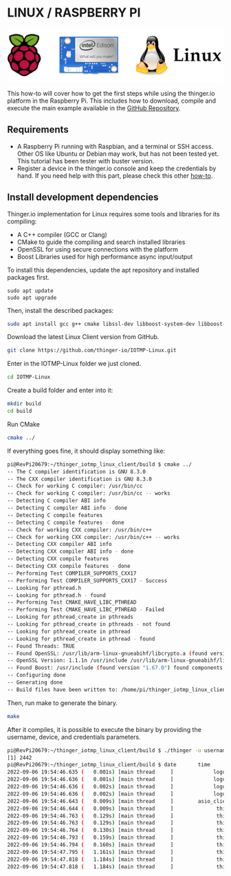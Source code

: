 # LINUX / RASPBERRY PI

![](.gitbook/assets/linux-versions.png)

This how-to will cover how to get the first steps while using the thinger.io platform in the Raspberry Pi. This includes how to download, compile and execute the main example available in the [GitHub Repository](https://github.com/thinger-io/Linux-Client).

## Requirements

* A Raspberry Pi running with Raspbian, and a terminal or SSH access. Other OS like Ubuntu or Debian may work, but has not been tested yet. This tutorial has been tester with buster version.
* Register a device in the thinger.io console and keep the credentials by hand. If you need help with this part, please check this other [how-to](https://community.thinger.io/t/register-a-device-in-the-console/23).

## Install development dependencies

Thinger.io implementation for Linux requires some tools and libraries for its compiling:

* A C++ compiler (GCC or Clang)
* CMake to guide the compiling and search installed libraries
* OpenSSL for using secure connections with the platform
* Boost Libraries used for high performance async input/output&#x20;

To install this dependencies, update the apt repository and installed packages first.

```
sudo apt update
sudo apt upgrade
```

Then, install the described packages:

```bash
sudo apt install gcc g++ cmake libssl-dev libboost-system-dev libboost-thread-dev libboost-program-options-dev libboost-regex-dev
```

Download the latest Linux Client version from GitHub.

```bash
git clone https://github.com/thinger-io/IOTMP-Linux.git
```

Enter in the IOTMP-Linux folder we just cloned.

```bash
cd IOTMP-Linux
```

Create a build folder and enter into it:

```bash
mkdir build
cd build
```

Run CMake

```bash
cmake ../
```

If everything goes fine, it should display something like:

```bash
pi@RevPi20679:~/thinger_iotmp_linux_client/build $ cmake ../
-- The C compiler identification is GNU 8.3.0
-- The CXX compiler identification is GNU 8.3.0
-- Check for working C compiler: /usr/bin/cc
-- Check for working C compiler: /usr/bin/cc -- works
-- Detecting C compiler ABI info
-- Detecting C compiler ABI info - done
-- Detecting C compile features
-- Detecting C compile features - done
-- Check for working CXX compiler: /usr/bin/c++
-- Check for working CXX compiler: /usr/bin/c++ -- works
-- Detecting CXX compiler ABI info
-- Detecting CXX compiler ABI info - done
-- Detecting CXX compile features
-- Detecting CXX compile features - done
-- Performing Test COMPILER_SUPPORTS_CXX17
-- Performing Test COMPILER_SUPPORTS_CXX17 - Success
-- Looking for pthread.h
-- Looking for pthread.h - found
-- Performing Test CMAKE_HAVE_LIBC_PTHREAD
-- Performing Test CMAKE_HAVE_LIBC_PTHREAD - Failed
-- Looking for pthread_create in pthreads
-- Looking for pthread_create in pthreads - not found
-- Looking for pthread_create in pthread
-- Looking for pthread_create in pthread - found
-- Found Threads: TRUE  
-- Found OpenSSL: /usr/lib/arm-linux-gnueabihf/libcrypto.a (found version "1.1.1n")  
-- OpenSSL Version: 1.1.1n /usr/include /usr/lib/arm-linux-gnueabihf/libssl.a;-lpthread;dl /usr/lib/arm-linux-gnueabihf/libcrypto.a;-lpthread;dl
-- Found Boost: /usr/include (found version "1.67.0") found components: system thread regex program_options date_time chrono atomic 
-- Configuring done
-- Generating done
-- Build files have been written to: /home/pi/thinger_iotmp_linux_client/build
```

Then, run make to generate the binary.&#x20;

```bash
make
```

After it compiles, it is possible to execute the binary by providing the username, device, and credentials parameters.

```bash
pi@RevPi20679:~/thinger_iotmp_linux_client/build $ ./thinger -u username -d device -p credential --host "perf.aws.thinger.io" &
[1] 2442
pi@RevPi20679:~/thinger_iotmp_linux_client/build $ date       time         ( uptime  ) [ thread name/id ]                   file:line     v| 
2022-09-06 19:54:46.635 (   0.001s) [main thread     ]             loguru.cpp:647   INFO| arguments: ./thinger -u alvarolb -d macbook -p macbook --host perf.aws.thinger.io
2022-09-06 19:54:46.636 (   0.001s) [main thread     ]             loguru.cpp:650   INFO| Current dir: /home/pi/thinger_iotmp_linux_client/build
2022-09-06 19:54:46.636 (   0.002s) [main thread     ]             loguru.cpp:652   INFO| stderr verbosity: 0
2022-09-06 19:54:46.636 (   0.002s) [main thread     ]             loguru.cpp:653   INFO| -----------------------------------
2022-09-06 19:54:46.643 (   0.009s) [main thread     ]        asio_client.hpp:97    INFO| [CLIENT] Starting ASIO client...
2022-09-06 19:54:46.644 (   0.009s) [main thread     ]              thinger.h:242   INFO| [SOCKET] Connecting to perf.aws.thinger.io:25206 (TLS: 1)
2022-09-06 19:54:46.763 (   0.129s) [main thread     ]              thinger.h:251   INFO| [SOCKET] Connected!
2022-09-06 19:54:46.763 (   0.129s) [main thread     ]              thinger.h:263   INFO| [THINGER] Authenticating. user: '', device: ''
2022-09-06 19:54:46.764 (   0.130s) [main thread     ]              thinger.h:719   INFO| [MSG_OUT] (CONNECT) (2:1) (3:["username","device","password"]) (1:17767) 
2022-09-06 19:54:46.793 (   0.159s) [main thread     ]              thinger.h:677   INFO| [MSG__IN] (OK) (1:17767) 
2022-09-06 19:54:46.794 (   0.160s) [main thread     ]              thinger.h:266   INFO| [THINGER] Authenticated!
2022-09-06 19:54:47.795 (   1.161s) [main thread     ]              thinger.h:719   INFO| [MSG_OUT] (KEEP_ALIVE) 
2022-09-06 19:54:47.818 (   1.184s) [main thread     ]              thinger.h:677   INFO| [MSG__IN] (KEEP_ALIVE) 
2022-09-06 19:54:47.818 (   1.184s) [main thread     ]              thinger.h:278   INFO| [THINGER] Keep alive received
```
